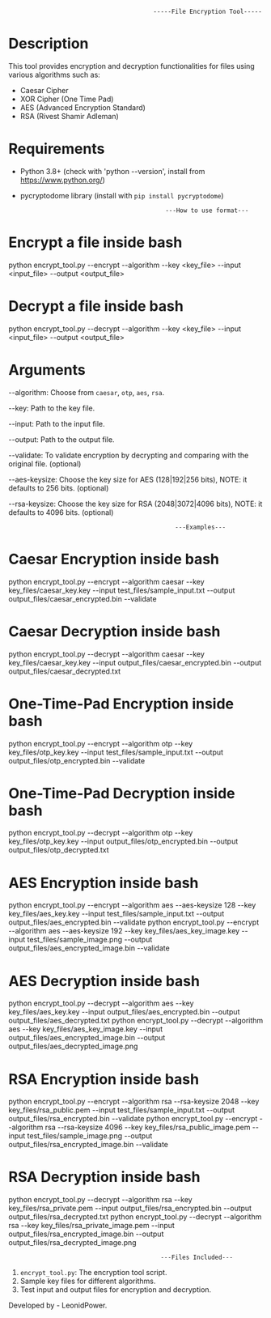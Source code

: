 
                                            -----File Encryption Tool-----

# Description
This tool provides encryption and decryption functionalities for files using various algorithms such as:
- Caesar Cipher
- XOR Cipher (One Time Pad)
- AES (Advanced Encryption Standard)
- RSA (Rivest Shamir Adleman)

# Requirements
- Python 3.8+ (check with 'python --version', install from https://www.python.org/)
- pycryptodome library (install with `pip install pycryptodome`)

                                              ---How to use format---

# Encrypt a file inside bash
python encrypt_tool.py --encrypt --algorithm <algorithm> --key <key_file> --input <input_file> --output <output_file>

# Decrypt a file inside bash
python encrypt_tool.py --decrypt --algorithm <algorithm> --key <key_file> --input <input_file> --output <output_file>

# Arguments
--algorithm: Choose from `caesar`, `otp`, `aes`, `rsa`.

--key: Path to the key file.

--input: Path to the input file.

--output: Path to the output file.

--validate: To validate encryption by decrypting and comparing with the original file. (optional)

--aes-keysize: Choose the key size for AES (128|192|256 bits), NOTE: it defaults to 256 bits. (optional)

--rsa-keysize: Choose the key size for RSA (2048|3072|4096 bits), NOTE: it defaults to 4096 bits. (optional)

                                                  ---Examples---

# Caesar Encryption inside bash
python encrypt_tool.py --encrypt --algorithm caesar --key key_files/caesar_key.key --input test_files/sample_input.txt --output output_files/caesar_encrypted.bin --validate

# Caesar Decryption inside bash
python encrypt_tool.py --decrypt --algorithm caesar --key key_files/caesar_key.key --input output_files/caesar_encrypted.bin --output output_files/caesar_decrypted.txt



# One-Time-Pad Encryption inside bash
python encrypt_tool.py --encrypt --algorithm otp --key key_files/otp_key.key --input test_files/sample_input.txt --output output_files/otp_encrypted.bin --validate

# One-Time-Pad Decryption inside bash
python encrypt_tool.py --decrypt --algorithm otp --key key_files/otp_key.key --input output_files/otp_encrypted.bin --output output_files/otp_decrypted.txt



# AES Encryption inside bash
python encrypt_tool.py --encrypt --algorithm aes --aes-keysize 128 --key key_files/aes_key.key --input test_files/sample_input.txt --output output_files/aes_encrypted.bin --validate
python encrypt_tool.py --encrypt --algorithm aes --aes-keysize 192 --key key_files/aes_key_image.key --input test_files/sample_image.png --output output_files/aes_encrypted_image.bin --validate

# AES Decryption inside bash
python encrypt_tool.py --decrypt --algorithm aes --key key_files/aes_key.key --input output_files/aes_encrypted.bin --output output_files/aes_decrypted.txt
python encrypt_tool.py --decrypt --algorithm aes --key key_files/aes_key_image.key --input output_files/aes_encrypted_image.bin --output output_files/aes_decrypted_image.png



# RSA Encryption inside bash
python encrypt_tool.py --encrypt --algorithm rsa --rsa-keysize 2048 --key key_files/rsa_public.pem --input test_files/sample_input.txt --output output_files/rsa_encrypted.bin --validate
python encrypt_tool.py --encrypt --algorithm rsa --rsa-keysize 4096 --key key_files/rsa_public_image.pem --input test_files/sample_image.png --output output_files/rsa_encrypted_image.bin --validate

# RSA Decryption inside bash
python encrypt_tool.py --decrypt --algorithm rsa --key key_files/rsa_private.pem --input output_files/rsa_encrypted.bin --output output_files/rsa_decrypted.txt
python encrypt_tool.py --decrypt --algorithm rsa --key key_files/rsa_private_image.pem --input output_files/rsa_encrypted_image.bin --output output_files/rsa_decrypted_image.png

                                              ---Files Included---
1. `encrypt_tool.py`: The encryption tool script.
2. Sample key files for different algorithms.
3. Test input and output files for encryption and decryption.


Developed by - LeonidPower.
